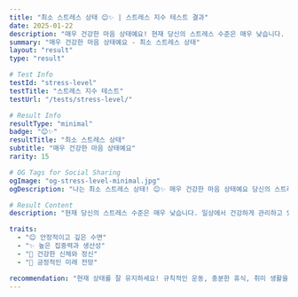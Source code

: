 ```yaml
---
title: "최소 스트레스 상태 😊✨ | 스트레스 지수 테스트 결과"
date: 2025-01-22
description: "매우 건강한 마음 상태예요! 현재 당신의 스트레스 수준은 매우 낮습니다. 일상에서 건강하게 관리하고 있으며, 긍정적이고 활기찬 생활을 하고 계시네요. 이상적인 정신 건강 상태입니다!..."
summary: "매우 건강한 마음 상태예요 - 최소 스트레스 상태"
layout: "result"
type: "result"

# Test Info
testId: "stress-level"
testTitle: "스트레스 지수 테스트"
testUrl: "/tests/stress-level/"

# Result Info
resultType: "minimal"
badge: "😊✨"
resultTitle: "최소 스트레스 상태"
subtitle: "매우 건강한 마음 상태예요"
rarity: 15

# OG Tags for Social Sharing
ogImage: "og-stress-level-minimal.jpg"
ogDescription: "나는 최소 스트레스 상태! 😊✨ 매우 건강한 마음 상태예요 당신의 스트레스 지수 테스트 결과는?"

# Result Content
description: "현재 당신의 스트레스 수준은 매우 낮습니다. 일상에서 건강하게 관리하고 있으며, 긍정적이고 활기찬 생활을 하고 계시네요. 이상적인 정신 건강 상태입니다!"

traits:
  - "😊 안정적이고 깊은 수면"
  - "✨ 높은 집중력과 생산성"
  - "💪 건강한 신체와 정신"
  - "🌟 긍정적인 미래 전망"

recommendation: "현재 상태를 잘 유지하세요! 규칙적인 운동, 충분한 휴식, 취미 생활을 계속하면 건강한 마음을 유지할 수 있어요. 주변 사람들에게도 긍정적인 영향을 줄 수 있습니다."
---
```

